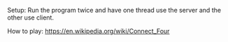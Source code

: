 Setup: Run the program twice and have one thread use the server and the other use client.

How to play: https://en.wikipedia.org/wiki/Connect_Four

